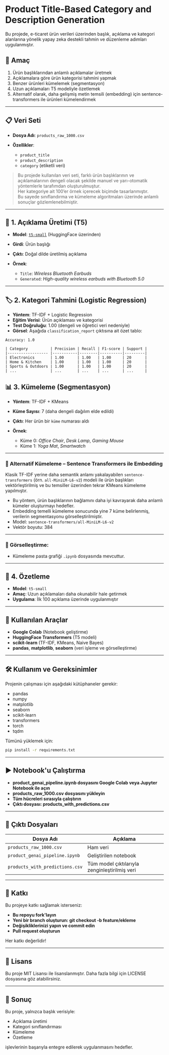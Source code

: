 # Product Title-Based Category and Description Generation

Bu projede, e-ticaret ürün verileri üzerinden başlık, açıklama ve kategori alanlarına yönelik
yapay zeka destekli tahmin ve düzenleme adımları uygulanmıştır.

## 🔹 Amaç

1. Ürün başlıklarından anlamlı açıklamalar üretmek
2. Açıklamalara göre ürün kategorisi tahmini yapmak
3. Benzer ürünleri kümelemek (segmentasyon)
4. Uzun açıklamaları T5 modeliyle özetlemek
5. Alternatif olarak, daha gelişmiş metin temsili (embedding) için sentence-transformers ile ürünleri kümelendirmek

---

## 📋 Veri Seti

* **Dosya Adı**: `products_raw_1000.csv`
* **Özellikler**:

  * `product_title`
  * `product_description`
  * `category` (etiketli veri)

> Bu projede kullanılan veri seti, farklı ürün başlıklarının ve açıklamalarının dengeli olacak şekilde manuel ve yarı-otomatik yöntemlerle tarafımdan oluşturulmuştur.  
> Her kategoriye ait 100’er örnek içerecek biçimde tasarlanmıştır.  
> Bu sayede sınıflandırma ve kümeleme algoritmaları üzerinde anlamlı sonuçlar gözlemlenebilmiştir.

---

## 📝 1. Açıklama Üretimi (T5)

* **Model**: [`t5-small`](https://huggingface.co/t5-small) (HuggingFace üzerinden)
* **Girdi**: Ürün başlığı
* **Çıktı**: Doğal dilde üretilmiş açıklama
* **Örnek**:

  * `Title`: *Wireless Bluetooth Earbuds*
  * `Generated`: *High-quality wireless earbuds with Bluetooth 5.0*

---

## 🏷️ 2. Kategori Tahmini (Logistic Regression)

* **Yöntem**: TF-IDF + Logistic Regression
* **Eğitim Verisi**: Ürün açıklaması ve kategorisi
* **Test Doğruluğu**: 1.00 (dengeli ve öğretici veri nedeniyle)
* **Görsel**: Aşağıda `classification_report` çıktısına ait özet tablo:

```
Accuracy: 1.0

| Category          | Precision | Recall | F1-score | Support |
|------------------ |-----------|--------|----------|---------|
| Electronics       | 1.00      | 1.00   | 1.00     | 20      |
| Home & Kitchen    | 1.00      | 1.00   | 1.00     | 20      |
| Sports & Outdoors | 1.00      | 1.00   | 1.00     | 20      |
| ...               | ...       | ...    | ...      | ...     |

```

## 📊 3. Kümeleme (Segmentasyon)

* **Yöntem**: TF-IDF + KMeans

* **Küme Sayısı**: 7 (daha dengeli dağılım elde edildi)

* **Çıktı**: Her ürün bir `küme` numarası aldı

* **Örnek**:

  * Küme 0: *Office Chair*, *Desk Lamp*, *Gaming Mouse*
  * Küme 1: *Yoga Mat*, *Smartwatch*

---

### 🧠 Alternatif Kümeleme – Sentence Transformers ile Embedding

Klasik TF-IDF yerine daha semantik anlamı yakalayabilen `sentence-transformers` (örn. `all-MiniLM-L6-v2`) modeli ile ürün başlıkları vektörleştirilmiş ve bu temsiller üzerinden tekrar KMeans kümeleme yapılmıştır.

* Bu yöntem, ürün başlıklarının bağlamını daha iyi kavrayarak daha anlamlı kümeler oluşturmayı hedefler.  
* Embedding temelli kümeleme sonucunda yine 7 küme belirlenmiş, verilerin segmentasyonu görselleştirilmiştir.  
* Model: `sentence-transformers/all-MiniLM-L6-v2`  
* Vektör boyutu: 384

---

### 🎯 Görselleştirme:

- Kümeleme pasta grafiği `.ipynb` dosyasında mevcuttur.

---

## 📌 4. Özetleme 

* **Model**: `t5-small`
* **Amaç**: Uzun açıklamaları daha okunabilir hale getirmek
* **Uygulama**: İlk 100 açıklama üzerinde uygulanmıştır

---

## 🔧 Kullanılan Araçlar

* **Google Colab** (Notebook geliştirme)
* **HuggingFace Transformers** (T5 modeli)
* **scikit-learn** (TF-IDF, KMeans, Naive Bayes)
* **pandas**, **matplotlib**, **seaborn** (veri işleme ve görselleştirme)

---

## 🛠️ Kullanım ve Gereksinimler

Projenin çalışması için aşağıdaki kütüphaneler gerekir:

- pandas
- numpy
- matplotlib
- seaborn
- scikit-learn
- transformers
- torch
- tqdm

Tümünü yüklemek için:

```bash
pip install -r requirements.txt
```
---

## ▶️ Notebook'u Çalıştırma

* **product_genai_pipeline.ipynb dosyasını Google Colab veya Jupyter Notebook ile açın**
* **products_raw_1000.csv dosyasını yükleyin**
* **Tüm hücreleri sırasıyla çalıştırın**
* **Çıktı dosyası: products_with_predictions.csv**

---

## 📂 Çıktı Dosyaları

| Dosya Adı                       | Açıklama                                      |
| ------------------------------- | --------------------------------------------- |
| `products_raw_1000.csv`         | Ham veri                                      |
| `product_genai_pipeline.ipynb`  | Geliştirilen notebook                         |
| `products_with_predictions.csv` | Tüm model çıktılarıyla zenginleştirilmiş veri |

---

## 🤝 Katkı

Bu projeye katkı sağlamak isterseniz:

* **Bu repoyu fork'layın**
* **Yeni bir branch oluşturun: git checkout -b feature/ekleme**
* **Değişikliklerinizi yapın ve commit edin**
* **Pull request oluşturun**

Her katkı değerlidir!

---

## 📄 Lisans

Bu proje MIT Lisansı ile lisanslanmıştır. Daha fazla bilgi için LICENSE dosyasına göz atabilirsiniz.

---

## 🚀 Sonuç

Bu proje, yalnızca başlık verisiyle:

* Açıklama üretimi
* Kategori sınıflandırması
* Kümeleme
* Özetleme
  
işlevlerinin başarıyla entegre edilerek uygulanmasını hedefler.
